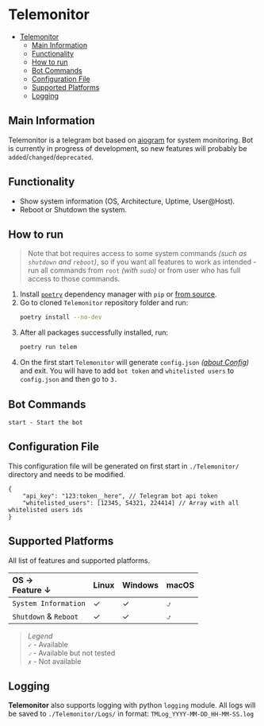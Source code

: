 # Telemonitor
- [Telemonitor](#telemonitor)
  - [Main Information](#main-information)
  - [Functionality](#functionality)
  - [How to run](#how-to-run)
  - [Bot Commands](#bot-commands)
  - [Configuration File](#configuration-file)
  - [Supported Platforms](#supported-platforms)
  - [Logging](#logging)

## Main Information
Telemonitor is a telegram bot based on [aiogram](https://github.com/aiogram/aiogram) for system monitoring. Bot is currently in progress of development, so new features will probably be `added`/`changed`/`deprecated`.

## Functionality
- Show system information (OS, Architecture, Uptime, User@Host).
- Reboot or Shutdown the system.

## How to run
> Note that bot requires access to some system commands *(such as `shutdown` and `reboot`)*, so if you want all features to work as intended - run all commands from `root` *(with `sudo`)* or from user who has full access to those commands.
1. Install [`poetry`](https://github.com/python-poetry/poetry) dependency manager with `pip` or [from source](https://github.com/python-poetry/poetry#installation).
2. Go to cloned `Telemonitor` repository folder and run:
   ```bash
   poetry install --no-dev
   ```
3. After all packages successfully installed, run:
   ```bash
   poetry run telem
   ```
4. On the first start `Telemonitor` will generate `config.json` *([about Config](#configuration-file))* and exit. You will have to add `bot token` and `whitelisted users` to `config.json` and then go to `3.`

## Bot Commands
```
start - Start the bot
```

## Configuration File
This configuration file will be generated on first start in `./Telemonitor/` directory and needs to be modified.

```jsonc
{
    "api_key": "123:token__here", // Telegram bot api token
    "whitelisted_users": [12345, 54321, 224414] // Array with all whitelisted users ids
}
```

## Supported Platforms
All list of features and supported platforms.

| OS →<br>Feature ↓     | Linux | Windows | macOS |
| :-------------------- | :---- | :------ | :---- |
| `System Information`  | ✓     | ✓       | ⍻     |
| `Shutdown` & `Reboot` | ✓     | ✓       | ⍻     |

> *Legend*  
> `✓` - Available  
> `⍻` - Available but not tested  
> `✗` - Not available

## Logging
**Telemonitor** also supports logging with python `logging` module. All logs will be saved to `./Telemonitor/Logs/` in format: `TMLog_YYYY-MM-DD_HH-MM-SS.log`